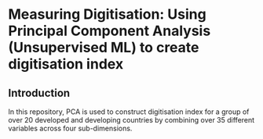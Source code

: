 # Measuring Digitisation: Using Principal Component Analysis (Unsupervised ML) to create digitisation index

## Introduction
 In this repository, PCA is used to construct digitisation index for a group of over 20 developed and developing countries by combining over 35 different variables across four sub-dimensions.
